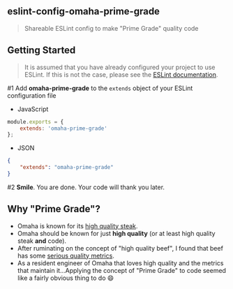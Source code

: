 eslint-config-omaha-prime-grade
---------------------------------
> Shareable ESLint config to make "Prime Grade" quality code

Getting Started
---------------
> It is assumed that you have already configured your project to use ESLint.  If this is not
the case, please see the [ESLint documentation](http://eslint.org/docs/user-guide/configuring).

#1 Add **omaha-prime-grade** to the `extends` object of your ESLint configuration file

- JavaScript
```javascript
module.exports = {
    extends: 'omaha-prime-grade'
};
```
- JSON
```json
{
    "extends": "omaha-prime-grade"
}
```

#2 **Smile**. You are done. Your code will thank you later.

Why "Prime Grade"?
------------------
- Omaha is known for its [high quality steak](http://www.omahasteaks.com/buy/Steaks).
- Omaha should be known for just **high quality** (or at least high quality steak **and** code).
- After ruminating on the concept of "high quality beef", I found that beef has some [serious quality metrics](https://meat.tamu.edu/beefgrading/).
- As a resident engineer of Omaha that loves high quality and the metrics that maintain it...Applying the concept of "Prime Grade" to code seemed like a fairly obvious thing to do :smile:
